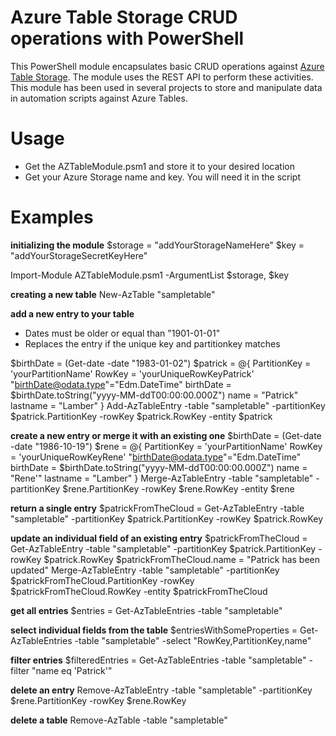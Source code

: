 # Azure Table Storage CRUD operations with PowerShell
This PowerShell module encapsulates basic CRUD operations against [Azure Table Storage](https://azure.microsoft.com/en-us/services/storage/tables/). The module uses the REST API to perform these activities.
This module has been used in several projects to store and manipulate data in automation scripts against Azure Tables.

# Usage
- Get the AZTableModule.psm1 and store it to your desired location
- Get your Azure Storage name and key. You will need it in the script

# Examples

**initializing the module**
$storage = "addYourStorageNameHere"
$key = "addYourStorageSecretKeyHere"

Import-Module AZTableModule.psm1 -ArgumentList $storage, $key

**creating a new table**
New-AzTable "sampletable"

**add a new entry to your table**
- Dates must be older or equal than "1901-01-01"
- Replaces the entry if the unique key and partitionkey matches

$birthDate = (Get-date -date "1983-01-02")
$patrick = @{
    PartitionKey = 'yourPartitionName'
    RowKey = 'yourUniqueRowKeyPatrick'
    "birthDate@odata.type"="Edm.DateTime"
    birthDate = $birthDate.toString("yyyy-MM-ddT00:00:00.000Z")
    name = "Patrick"
    lastname = "Lamber"
}
Add-AzTableEntry -table "sampletable" -partitionKey $patrick.PartitionKey -rowKey $patrick.RowKey -entity $patrick

**create a new entry or merge it with an existing one**
$birthDate = (Get-date -date "1986-10-19")
$rene = @{
    PartitionKey = 'yourPartitionName'
    RowKey = 'yourUniqueRowKeyRene'
    "birthDate@odata.type"="Edm.DateTime"
    birthDate = $birthDate.toString("yyyy-MM-ddT00:00:00.000Z")
    name = "Rene'"
    lastname = "Lamber"
}
Merge-AzTableEntry -table "sampletable" -partitionKey $rene.PartitionKey -rowKey $rene.RowKey -entity $rene

**return a single entry**
$patrickFromTheCloud = Get-AzTableEntry -table "sampletable" -partitionKey $patrick.PartitionKey -rowKey $patrick.RowKey

**update an individual field of an existing entry**
$patrickFromTheCloud = Get-AzTableEntry -table "sampletable" -partitionKey $patrick.PartitionKey -rowKey $patrick.RowKey
$patrickFromTheCloud.name = "Patrick has been updated"
Merge-AzTableEntry -table "sampletable" -partitionKey $patrickFromTheCloud.PartitionKey -rowKey $patrickFromTheCloud.RowKey -entity $patrickFromTheCloud

**get all entries**
$entries = Get-AzTableEntries -table "sampletable"

**select individual fields from the table**
$entriesWithSomeProperties = Get-AzTableEntries -table "sampletable" -select "RowKey,PartitionKey,name"

**filter entries**
$filteredEntries = Get-AzTableEntries -table "sampletable" -filter "name eq 'Patrick'"

**delete an entry**
Remove-AzTableEntry -table "sampletable" -partitionKey $rene.PartitionKey -rowKey $rene.RowKey

**delete a table**
Remove-AzTable -table "sampletable"


